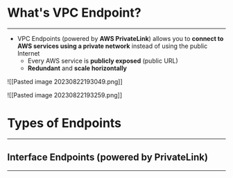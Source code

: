 # What's VPC Endpoint?
---

* VPC Endpoints (powered by **AWS PrivateLink**) allows you to **connect to AWS services using a private network** instead of using the public Internet
	* Every AWS service is **publicly exposed** (public URL)
	* **Redundant** and **scale horizontally**

![[Pasted image 20230822193049.png]]

![[Pasted image 20230822193259.png]]

# Types of Endpoints
---

## Interface Endpoints (powered by PrivateLink)
---

